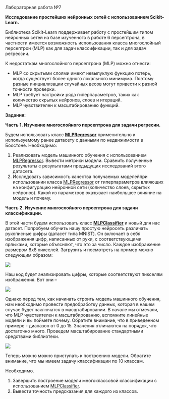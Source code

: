 ﻿Лабораторная работа №7

**Исследование простейших нейронных сетей с использованием Scikit-Learn.**

Библиотека Scikit-Learn поддерживает работу с простейшим типом нейронных сетей на базе изученного в работе 6 персептрона, в частности имеется возможность использования класса многослойный персептрон (MLP) как для задач классификации, так и для задач регрессии.

К недостаткам многослойного персептрона (MLP) можно отнести:

- MLP со скрытыми слоями имеют невыпуклую функцию потерь, когда существует более одного локального минимума. Поэтому разные инициализации случайных весов могут привести к разной точности проверки.
- MLP требует настройки ряда гиперпараметров, таких как количество скрытых нейронов, слоев и итераций.
- MLP чувствителен к масштабированию функций.

**Задания:**

**Часть 1. Изучение многослойного персептрона для задачи регресии.**

Будем использовать класс **[MLPRegressor](https://scikit-learn.org/stable/modules/generated/sklearn.neural_network.MLPRegressor.html#sklearn.neural_network.MLPRegressor)** применительно к используемому ранее датасету с данными по недвижимости в Боостоне. Необходимо:

1. Реализовать модель машинного обучения с использованием [MLPRegressor](https://scikit-learn.org/stable/modules/generated/sklearn.neural_network.MLPRegressor.html#sklearn.neural_network.MLPRegressor). Вывести метрики модели. Сравнить полученные результаты с результатами предыдущих исследований этого датасета.
1. Исследовать зависимость качества получаемых моделейпри использовании класса [MLPRegressor](https://scikit-learn.org/stable/modules/generated/sklearn.neural_network.MLPRegressor.html#sklearn.neural_network.MLPRegressor) от гиперпараметров влияющих на конфигурацию нейронной сети (количество слоев, скрытых нейронов). Какой из параметров оказывает наибольшее влияние на модель и почему.

**Часть 2. Изучение многослойного персептрона для задачи классификации.**

В этой части будем использовать класс **[MLPClassifier](https://scikit-learn.org/stable/modules/generated/sklearn.neural_network.MLPClassifier.html#sklearn.neural_network.MLPClassifier)** и новый для нас датасет. Попробуем обучить нашу простую нейросеть различать рукописные цифры (датасет типа MNIST). Он включает в себя изображения цифр, написанных от руки, с соответствующими ярлыками, которые объясняют, что это за число. Каждое изображение размером 8х8 пикселей. Загрузить и посмотреть на пример можно следующим образом:

![](Aspose.Words.68e21292-7d96-4035-bb10-a225de022a4a.001.png)

Наш код будет анализировать цифры, которые соответствуют пикселям изображения. Вот они –

![](Aspose.Words.68e21292-7d96-4035-bb10-a225de022a4a.002.png)

Однако перед тем, как начинать строить модель машинного обучения, нам необходимо провести предобработку данных, которая в нашем случае будет заключатся в масштабировании. В начале мы отмечали, что MLP чувствителен к масштабированию, вспомните линейные модели и вы поймете почему. Обратите внимание, что в приведенном примере - диапазон от 0 до 15. Значения отличаются на порядок, что достаточно много. Проведем масштабирование стандартными средствами библиотеки.

![](Aspose.Words.68e21292-7d96-4035-bb10-a225de022a4a.003.png)

Теперь можно можно приступать к построению модели. Обратите внимание, что мы имеем задачу классификации по 10 классам.

Необходимо.

1. Завершить построение модели многоклассовой классификации с использованием [MLPClassifier](https://scikit-learn.org/stable/modules/generated/sklearn.neural_network.MLPClassifier.html#sklearn.neural_network.MLPClassifier).
2. Вывести точность предсказания для каждого из классов.
